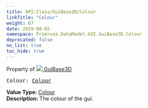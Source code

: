 ```yaml
---
title: API:Class/GuiBase3D/Colour
linkTitle: "Colour"
weight: 67
date: 2019-08-02
namespace: Primrose.DataModel.GUI.GuiBase3D.Colour
deprecated: false
no_list: true
toc_hide: true
---
```

Property of <a href="/docs/api-reference/Class/GuiBase3D"><img src="/icons/silk/default.png"/>&nbsp;GuiBase3D</a>
<pre class="method-declaration">
Colour: <a class="type" href="/docs/api-reference/DataType/Colour">Colour</a></pre>
<b>Value Type: </b>
<a class="type" href="/docs/api-reference/DataType/Colour">Colour</a>
<br/>
<b>Description: </b>
The colour of the gui.

